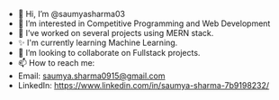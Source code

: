 - 👋 Hi, I’m @saumyasharma03
- 👀 I’m interested in Competitive Programming and Web Development
- 🌱 I’ve worked on several projects using MERN stack.
- ✨ I'm currently learning Machine Learning.
- 💞️ I’m looking to collaborate on Fullstack projects.
- 📫 How to reach me:
- Email: saumya.sharma0915@gmail.com
- LinkedIn: https://www.linkedin.com/in/saumya-sharma-7b9198232/

<!---
saumyasharma03/saumyasharma03 is a ✨ special ✨ repository because its `README.md` (this file) appears on your GitHub profile.
You can click the Preview link to take a look at your changes.
--->
